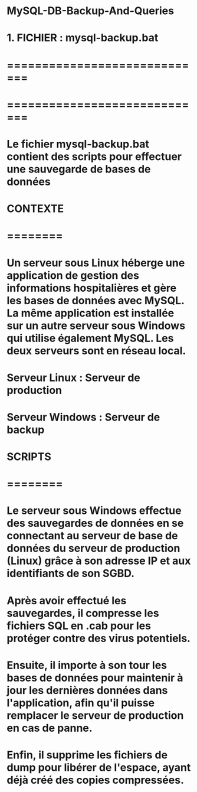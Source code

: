 # MySQL-DB-Backup-And-Queries

# 1. FICHIER : mysql-backup.bat 
# =============================
# =============================
# Le fichier mysql-backup.bat contient des scripts pour effectuer une sauvegarde de bases de données

# CONTEXTE
# ========
# Un serveur sous Linux héberge une application de gestion des informations hospitalières et gère les bases de données avec MySQL. La même application est installée sur un autre serveur sous Windows qui utilise également MySQL. Les deux serveurs sont en réseau local.

# Serveur Linux : Serveur de production
# Serveur Windows : Serveur de backup

# SCRIPTS
# ========
# Le serveur sous Windows effectue des sauvegardes de données en se connectant au serveur de base de données du serveur de production (Linux) grâce à son adresse IP et aux identifiants de son SGBD.

# Après avoir effectué les sauvegardes, il compresse les fichiers SQL en .cab pour les protéger contre des virus potentiels.

# Ensuite, il importe à son tour les bases de données pour maintenir à jour les dernières données dans l'application, afin qu'il puisse remplacer le serveur de production en cas de panne.

# Enfin, il supprime les fichiers de dump pour libérer de l'espace, ayant déjà créé des copies compressées.

